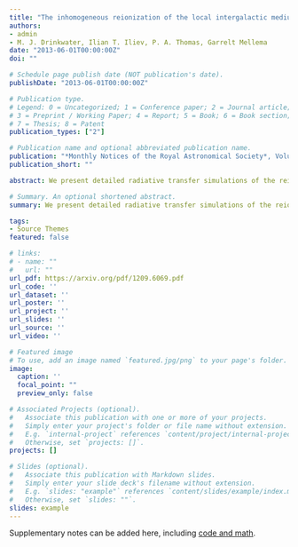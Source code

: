 ```yaml
---
title: "The inhomogeneous reionization of the local intergalactic medium by metal-poor globular clusters"
authors:
- admin
- M. J. Drinkwater, Ilian T. Iliev, P. A. Thomas, Garrelt Mellema
date: "2013-06-01T00:00:00Z"
doi: ""

# Schedule page publish date (NOT publication's date).
publishDate: "2013-06-01T00:00:00Z"

# Publication type.
# Legend: 0 = Uncategorized; 1 = Conference paper; 2 = Journal article;
# 3 = Preprint / Working Paper; 4 = Report; 5 = Book; 6 = Book section;
# 7 = Thesis; 8 = Patent
publication_types: ["2"]

# Publication name and optional abbreviated publication name.
publication: "*Monthly Notices of the Royal Astronomical Society*, Volume 431, Issue 4, p.3087-3102."
publication_short: ""

abstract: We present detailed radiative transfer simulations of the reionization of the Milky Way by metal-poor globular clusters. We identify potential metal-poor globular cluster candidates within the Aquarius simulation using dark matter halo velocity dispersions. We calculate the local ionization fields via a photon-conserving, three dimensional non-equilibrium chemistry code. The key feature of the model is that globular cluster formation is suppressed if the local gas is ionized. We assume that at these early times, the ionization field is dominated by the flux from metal-poor globular clusters. Our spatial treatment of the ionization field leads to drastically different numbers and spatial distributions when compared to models where globular cluster formation is simply truncated at early redshifts (z ̃ 13). The spatial distributions are more extended and more globular clusters are produced. We find that additional sources of ionization are required at later epochs (z ̃ 10) to ionize the remaining gas and recover radial distributions statistically consistent with that of the Milky Way metal-poor globular clusters. We investigate a range of plausible ionization efficiencies to determine the effect photon-rich and photon-poor models have on present-day globular cluster properties. If globular clusters do indeed form within high-redshift dark matter haloes, they produce enough photons to ionize 98 and 90 per cent local (i.e. 23 h-3 Mpc3 centred on the host galaxy) volume and mass by redshift 10, respectively. In our photon-poorest model, this contribution drops to 60 and 50 per cent. Our model therefore implies that globular clusters are important contributors to the reionization process on local scales at high-redshift until more photon-rich sources dominate the photon budget at later times. The surviving clusters in all models have a narrow average age range (mean = 13.34 Gyr, σ = 0.04 Gyr) consistent with current age estimates of the Milky Way metal-poor globular clusters. We also test a simple dynamical destruction model and estimate that ̃60 per cent of all metal-poor globular clusters formed at high redshift have since been destroyed via tidal interactions with the host galaxy.

# Summary. An optional shortened abstract.
summary: We present detailed radiative transfer simulations of the reionization of the Milky Way by metal-poor globular clusters. We identify potential metal-poor globular cluster candidates within the Aquarius simulation using dark matter halo velocity dispersions. We calculate the local ionization fields via a photon-conserving, three dimensional non-equilibrium chemistry code. The key feature of the model is that globular cluster formation is suppressed if the local gas is ionized. We assume that at these early times, the ionization field is dominated by the flux from metal-poor globular clusters. Our spatial treatment of the ionization field leads to drastically different numbers and spatial distributions when compared to models where globular cluster formation is simply truncated at early redshifts (z ̃ 13).

tags:
- Source Themes
featured: false

# links:
# - name: ""
#   url: ""
url_pdf: https://arxiv.org/pdf/1209.6069.pdf
url_code: ''
url_dataset: ''
url_poster: ''
url_project: ''
url_slides: ''
url_source: ''
url_video: ''

# Featured image
# To use, add an image named `featured.jpg/png` to your page's folder. 
image:
  caption: ''
  focal_point: ""
  preview_only: false

# Associated Projects (optional).
#   Associate this publication with one or more of your projects.
#   Simply enter your project's folder or file name without extension.
#   E.g. `internal-project` references `content/project/internal-project/index.md`.
#   Otherwise, set `projects: []`.
projects: []

# Slides (optional).
#   Associate this publication with Markdown slides.
#   Simply enter your slide deck's filename without extension.
#   E.g. `slides: "example"` references `content/slides/example/index.md`.
#   Otherwise, set `slides: ""`.
slides: example
---
```


Supplementary notes can be added here, including [code and math](https://sourcethemes.com/academic/docs/writing-markdown-latex/).
